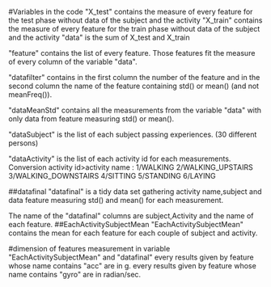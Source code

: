 

#Variables in the code
"X_test" contains the measure of every feature for the test phase without data of the subject and the activity
"X_train" contains the measure of every feature for the train phase without data of the subject and the activity
"data" is the sum of X_test and X_train

"feature" contains the list of every feature. Those features fit the measure of every column of the variable "data".

"datafilter" contains in the first column the number of the feature and in the second column the name of the feature containing std() or mean() (and not meanFreq()).

"dataMeanStd" contains all the measurements from the variable "data" with only data from feature measuring std() or mean().

"dataSubject" is the list of each subject passing experiences. (30 different persons)

"dataActivity" is the list of each activity id for each measurements.
Conversion activity id>activity name :
1/WALKING
2/WALKING_UPSTAIRS
3/WALKING_DOWNSTAIRS
4/SITTING
5/STANDING
6/LAYING

##datafinal
"datafinal" is a tidy data set gathering activity name,subject and data feature measuring std() and mean() for each measurement.

The name of the "datafinal" columns are subject,Activity and the name of each feature.
##EachActivitySubjectMean
"EachActivitySubjectMean" contains the mean for each feature for each couple of subject and activity.

#dimension of features measurement in variable "EachActivitySubjectMean" and "datafinal"
every results given by feature whose name contains "acc" are in g.
every results given by feature whose name contains "gyro" are in radian/sec.
